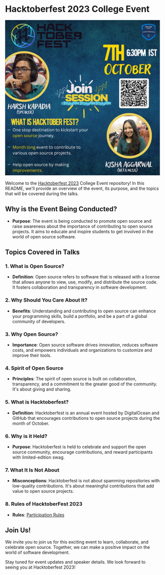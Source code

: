 # Hacktoberfest 2023 College Event

![Hacktoberfest Banner](IMG/banner.jpeg)

Welcome to the [Hacktoberfest 2023](https://hacktoberfest.com/) College Event repository! In this README, we'll provide an overview of the event, its purpose, and the topics that will be covered during the talks.

## Why is the Event Being Conducted?

- **Purpose**: The event is being conducted to promote open source and raise awareness about the importance of contributing to open source projects. It aims to educate and inspire students to get involved in the world of open source software.

## Topics Covered in Talks

### 1. What is Open Source?

- **Definition**: Open source refers to software that is released with a license that allows anyone to view, use, modify, and distribute the source code. It fosters collaboration and transparency in software development.

### 2. Why Should You Care About It?

- **Benefits**: Understanding and contributing to open source can enhance your programming skills, build a portfolio, and be a part of a global community of developers.

### 3. Why Open Source?

- **Importance**: Open source software drives innovation, reduces software costs, and empowers individuals and organizations to customize and improve their tools.

### 4. Spirit of Open Source

- **Principles**: The spirit of open source is built on collaboration, transparency, and a commitment to the greater good of the community. It's about giving and sharing.

### 5. What is Hacktoberfest?

- **Definition**: Hacktoberfest is an annual event hosted by DigitalOcean and GitHub that encourages contributions to open source projects during the month of October.

### 6. Why is it Held?

- **Purpose**: Hacktoberfest is held to celebrate and support the open source community, encourage contributions, and reward participants with limited-edition swag.

### 7. What It Is Not About

- **Misconceptions**: Hacktoberfest is not about spamming repositories with low-quality contributions. It's about meaningful contributions that add value to open source projects.

### 8. Rules of HacktoberFest 2023

- **Rules**: [Participation Rules](https://hacktoberfest.com/participation/)

## Join Us!

We invite you to join us for this exciting event to learn, collaborate, and celebrate open source. Together, we can make a positive impact on the world of software development.

Stay tuned for event updates and speaker details. We look forward to seeing you at Hacktoberfest 2023!
